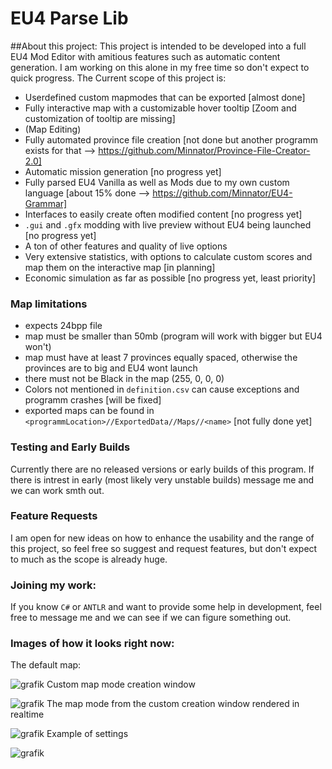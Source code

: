 # EU4 Parse Lib

##About this project:
This project is intended to be developed into a full EU4 Mod Editor with amitious features such as automatic content generation.
I am working on this alone in my free time so don't expect to quick progress.
The Current scope of this project is:
* Userdefined custom mapmodes that can be exported [almost done]
* Fully interactive map with a customizable hover tooltip [Zoom and customization of tooltip are missing]
* (Map Editing)
* Fully automated province file creation [not done but another programm exists for that --> https://github.com/Minnator/Province-File-Creator-2.0]
* Automatic mission generation [no progress yet]
* Fully parsed EU4 Vanilla as well as Mods due to my own custom language [about 15% done --> https://github.com/Minnator/EU4-Grammar]
* Interfaces to easily create often modified content [no progress yet]
* ``.gui`` and ``.gfx`` modding with live preview without EU4 being launched [no progress yet]
* A ton of other features and quality of live options
* Very extensive statistics, with options to calculate custom scores and map them on the interactive map [in planning]
* Economic simulation as far as possible [no progress yet, least priority]

### Map limitations
- expects 24bpp file
- map must be smaller than 50mb (program will work with bigger but EU4 won't)
- map must have at least 7 provinces equally spaced, otherwise the provinces are to big and EU4 wont launch
- there must not be Black in the map (255, 0, 0, 0)
- Colors not mentioned in ``definition.csv`` can cause exceptions and programm crashes [will be fixed]
- exported maps can be found in ``<programmLocation>//ExportedData//Maps//<name>`` [not fully done yet]

### Testing and Early Builds
Currently there are no released versions or early builds of this program.
If there is intrest in early (most likely very unstable builds) message me and we can work smth out.

### Feature Requests
I am open for new ideas on how to enhance the usability and the range of this project, so feel free so suggest and request features, but don't expect to much as the scope is already huge.

### Joining my work:
If you know ``C#`` or ``ANTLR`` and want to provide some help in development, feel free to message me and we can see if we can figure something out.

### Images of how it looks right now:
The default map:

![grafik](https://github.com/Minnator/EU4-Libary/assets/50293050/37f391e6-d910-4de4-957a-dfab6d22c740)
Custom map mode creation window

![grafik](https://github.com/Minnator/EU4-Libary/assets/50293050/10664d7a-b112-4732-8abf-efe6abf8d873)
The map mode from the custom creation window rendered in realtime

![grafik](https://github.com/Minnator/EU4-Libary/assets/50293050/62624385-c41e-41b8-8663-1594596c6c0b)
Example of settings

![grafik](https://github.com/Minnator/EU4-Libary/assets/50293050/8451619e-f963-4c95-9bea-588c8acf8e80)




